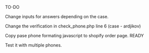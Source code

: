 TO-DO

Change inputs for answers depending on the case.

Change the verification in check_phone.php line 6 (case - ardjikov)

Copy pase phone formating javascript to shopify order page. READY

Test it with multiple phones. 